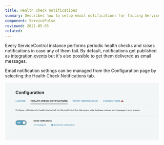 ```yaml
---
title: Health check notifications
summary: Describes how to setup email notifications for failing ServiceControl health checks
component: ServicePulse
reviewed: 2021-05-05
related:
---
```


Every ServiceControl instance performs periodic health checks and raises notifications in case any of them fail. By default, notifications get published as [integration events](/servicecontrol/contracts.md) but it's also possible to get them delivered as email messages.

Email notification settings can be managed from the Configuration page by selecting the Health Check Notifications tab.

![Email health checks configuration](images/email-notifications.png)